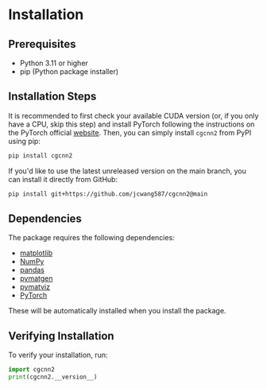 # Installation

## Prerequisites

- Python 3.11 or higher
- pip (Python package installer)

## Installation Steps

It is recommended to first check your available CUDA version (or, if you only have a CPU, skip this step) and install PyTorch following the instructions on the PyTorch official [website](https://pytorch.org/get-started/locally/). Then, you can simply install `cgcnn2` from PyPI using pip:

```bash
pip install cgcnn2
```

If you'd like to use the latest unreleased version on the main branch, you can install it directly from GitHub:

```bash
pip install git+https://github.com/jcwang587/cgcnn2@main
```

## Dependencies

The package requires the following dependencies:

* [matplotlib](https://matplotlib.org/)
* [NumPy](https://numpy.org/)
* [pandas](https://pandas.pydata.org/)
* [pymatgen](https://pymatgen.org/)
* [pymatviz](https://pymatviz.janosh.dev/)
* [PyTorch](https://pytorch.org/)

These will be automatically installed when you install the package.

## Verifying Installation

To verify your installation, run:
```python
import cgcnn2
print(cgcnn2.__version__)
``` 